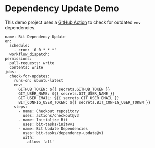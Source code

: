 # Dependency Update Demo

This demo project uses a [GitHub Action](https://github.com/bitdev-community/dependency-update-demo/blob/main/.github/workspaces/dependency-update.yml) to check for outdated `env` dependencies.

```
name: Bit Dependency Update
on:
  schedule:
    - cron: '0 0 * * *'
  workflow_dispatch:
permissions:
  pull-requests: write
  contents: write
jobs:
  check-for-updates:
    runs-on: ubuntu-latest
    env:
      GITHUB_TOKEN: ${{ secrets.GITHUB_TOKEN }}
      GIT_USER_NAME: ${{ secrets.GIT_USER_NAME }}
      GIT_USER_EMAIL: ${{ secrets.GIT_USER_EMAIL }}
      BIT_CONFIG_USER_TOKEN: ${{ secrets.BIT_CONFIG_USER_TOKEN }}
    steps:
      - name: Checkout repository
        uses: actions/checkout@v3
      - name: Initialize Bit
        uses: bit-tasks/init@v1
      - name: Bit Update Dependencies
        uses: bit-tasks/dependency-update@v1
        with:
          allow: 'all'
```
